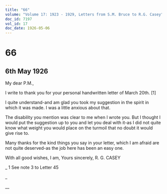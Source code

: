 ```yaml
---
title: "66"
volume: "Volume 17: 1923 - 1929, Letters from S.M. Bruce to R.G. Casey"
doc_id: 7197
vol_id: 17
doc_date: 1926-05-06
---
```


# 66

## 6th May 1926

My dear P.M.,

I write to thank you for your personal handwritten letter of March 20th. [1]

I quite understand-and am glad you took my suggestion in the spirit in which it was made. I was a little anxious about that.

The disability you mention was clear to me when I wrote you. But I thought I would put the suggestion up to you and let you deal with it-as I did not quite know what weight you would place on the turmoil that no doubt it would give rise to.

Many thanks for the kind things you say in your letter, which I am afraid are not quite deserved-as the job here has been an easy one.

With all good wishes, I am, Yours sincerely, R. G. CASEY 

_ 1 See note 3 to Letter 45

_

__
